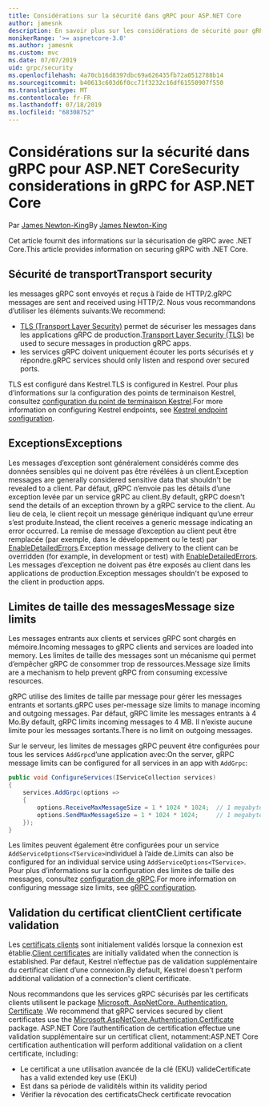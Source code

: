 ```yaml
---
title: Considérations sur la sécurité dans gRPC pour ASP.NET Core
author: jamesnk
description: En savoir plus sur les considérations de sécurité pour gRPC pour ASP.NET Core.
monikerRange: '>= aspnetcore-3.0'
ms.author: jamesnk
ms.custom: mvc
ms.date: 07/07/2019
uid: grpc/security
ms.openlocfilehash: 4a70cb16d8397dbc69a626435fb72a0512788b14
ms.sourcegitcommit: b40613c603d6f0cc71f3232c16df61550907f550
ms.translationtype: MT
ms.contentlocale: fr-FR
ms.lasthandoff: 07/18/2019
ms.locfileid: "68308752"
---
```

# <a name="security-considerations-in-grpc-for-aspnet-core"></a><span data-ttu-id="85816-103">Considérations sur la sécurité dans gRPC pour ASP.NET Core</span><span class="sxs-lookup"><span data-stu-id="85816-103">Security considerations in gRPC for ASP.NET Core</span></span>

<span data-ttu-id="85816-104">Par [James Newton-King](https://twitter.com/jamesnk)</span><span class="sxs-lookup"><span data-stu-id="85816-104">By [James Newton-King](https://twitter.com/jamesnk)</span></span>

<span data-ttu-id="85816-105">Cet article fournit des informations sur la sécurisation de gRPC avec .NET Core.</span><span class="sxs-lookup"><span data-stu-id="85816-105">This article provides information on securing gRPC with .NET Core.</span></span>

## <a name="transport-security"></a><span data-ttu-id="85816-106">Sécurité de transport</span><span class="sxs-lookup"><span data-stu-id="85816-106">Transport security</span></span>

<span data-ttu-id="85816-107">les messages gRPC sont envoyés et reçus à l’aide de HTTP/2.</span><span class="sxs-lookup"><span data-stu-id="85816-107">gRPC messages are sent and received using HTTP/2.</span></span> <span data-ttu-id="85816-108">Nous vous recommandons d’utiliser les éléments suivants:</span><span class="sxs-lookup"><span data-stu-id="85816-108">We recommend:</span></span>

* <span data-ttu-id="85816-109">[TLS (Transport Layer Security)](https://tools.ietf.org/html/rfc5246) permet de sécuriser les messages dans les applications gRPC de production.</span><span class="sxs-lookup"><span data-stu-id="85816-109">[Transport Layer Security (TLS)](https://tools.ietf.org/html/rfc5246) be used to secure messages in production gRPC apps.</span></span>
* <span data-ttu-id="85816-110">les services gRPC doivent uniquement écouter les ports sécurisés et y répondre.</span><span class="sxs-lookup"><span data-stu-id="85816-110">gRPC services should only listen and respond over secured ports.</span></span>

<span data-ttu-id="85816-111">TLS est configuré dans Kestrel.</span><span class="sxs-lookup"><span data-stu-id="85816-111">TLS is configured in Kestrel.</span></span> <span data-ttu-id="85816-112">Pour plus d’informations sur la configuration des points de terminaison Kestrel, consultez [configuration du point de terminaison Kestrel](xref:fundamentals/servers/kestrel#endpoint-configuration).</span><span class="sxs-lookup"><span data-stu-id="85816-112">For more information on configuring Kestrel endpoints, see [Kestrel endpoint configuration](xref:fundamentals/servers/kestrel#endpoint-configuration).</span></span>

## <a name="exceptions"></a><span data-ttu-id="85816-113">Exceptions</span><span class="sxs-lookup"><span data-stu-id="85816-113">Exceptions</span></span>

<span data-ttu-id="85816-114">Les messages d’exception sont généralement considérés comme des données sensibles qui ne doivent pas être révélées à un client.</span><span class="sxs-lookup"><span data-stu-id="85816-114">Exception messages are generally considered sensitive data that shouldn't be revealed to a client.</span></span> <span data-ttu-id="85816-115">Par défaut, gRPC n’envoie pas les détails d’une exception levée par un service gRPC au client.</span><span class="sxs-lookup"><span data-stu-id="85816-115">By default, gRPC doesn't send the details of an exception thrown by a gRPC service to the client.</span></span> <span data-ttu-id="85816-116">Au lieu de cela, le client reçoit un message générique indiquant qu’une erreur s’est produite.</span><span class="sxs-lookup"><span data-stu-id="85816-116">Instead, the client receives a generic message indicating an error occurred.</span></span> <span data-ttu-id="85816-117">La remise de message d’exception au client peut être remplacée (par exemple, dans le développement ou le test) par [EnableDetailedErrors](xref:grpc/configuration#configure-services-options).</span><span class="sxs-lookup"><span data-stu-id="85816-117">Exception message delivery to the client can be overridden (for example, in development or test) with [EnableDetailedErrors](xref:grpc/configuration#configure-services-options).</span></span> <span data-ttu-id="85816-118">Les messages d’exception ne doivent pas être exposés au client dans les applications de production.</span><span class="sxs-lookup"><span data-stu-id="85816-118">Exception messages shouldn't be exposed to the client in production apps.</span></span>

## <a name="message-size-limits"></a><span data-ttu-id="85816-119">Limites de taille des messages</span><span class="sxs-lookup"><span data-stu-id="85816-119">Message size limits</span></span>

<span data-ttu-id="85816-120">Les messages entrants aux clients et services gRPC sont chargés en mémoire.</span><span class="sxs-lookup"><span data-stu-id="85816-120">Incoming messages to gRPC clients and services are loaded into memory.</span></span> <span data-ttu-id="85816-121">Les limites de taille des messages sont un mécanisme qui permet d’empêcher gRPC de consommer trop de ressources.</span><span class="sxs-lookup"><span data-stu-id="85816-121">Message size limits are a mechanism to help prevent gRPC from consuming excessive resources.</span></span>

<span data-ttu-id="85816-122">gRPC utilise des limites de taille par message pour gérer les messages entrants et sortants.</span><span class="sxs-lookup"><span data-stu-id="85816-122">gRPC uses per-message size limits to manage incoming and outgoing messages.</span></span> <span data-ttu-id="85816-123">Par défaut, gRPC limite les messages entrants à 4 Mo.</span><span class="sxs-lookup"><span data-stu-id="85816-123">By default, gRPC limits incoming messages to 4 MB.</span></span> <span data-ttu-id="85816-124">Il n’existe aucune limite pour les messages sortants.</span><span class="sxs-lookup"><span data-stu-id="85816-124">There is no limit on outgoing messages.</span></span>

<span data-ttu-id="85816-125">Sur le serveur, les limites de messages gRPC peuvent être configurées pour tous les services `AddGrpc`d’une application avec:</span><span class="sxs-lookup"><span data-stu-id="85816-125">On the server, gRPC message limits can be configured for all services in an app with `AddGrpc`:</span></span>

```csharp
public void ConfigureServices(IServiceCollection services)
{
    services.AddGrpc(options =>
    {
        options.ReceiveMaxMessageSize = 1 * 1024 * 1024;  // 1 megabyte
        options.SendMaxMessageSize = 1 * 1024 * 1024;     // 1 megabyte
    });
}
```

<span data-ttu-id="85816-126">Les limites peuvent également être configurées pour un service `AddServiceOptions<TService>`individuel à l’aide de.</span><span class="sxs-lookup"><span data-stu-id="85816-126">Limits can also be configured for an individual service using `AddServiceOptions<TService>`.</span></span> <span data-ttu-id="85816-127">Pour plus d’informations sur la configuration des limites de taille des messages, consultez [configuration de gRPC](xref:grpc/configuration).</span><span class="sxs-lookup"><span data-stu-id="85816-127">For more information on configuring message size limits, see [gRPC configuration](xref:grpc/configuration).</span></span>

## <a name="client-certificate-validation"></a><span data-ttu-id="85816-128">Validation du certificat client</span><span class="sxs-lookup"><span data-stu-id="85816-128">Client certificate validation</span></span>

<span data-ttu-id="85816-129">Les [certificats clients](https://tools.ietf.org/html/rfc5246#section-7.4.4) sont initialement validés lorsque la connexion est établie.</span><span class="sxs-lookup"><span data-stu-id="85816-129">[Client certificates](https://tools.ietf.org/html/rfc5246#section-7.4.4) are initially validated when the connection is established.</span></span> <span data-ttu-id="85816-130">Par défaut, Kestrel n’effectue pas de validation supplémentaire du certificat client d’une connexion.</span><span class="sxs-lookup"><span data-stu-id="85816-130">By default, Kestrel doesn't perform additional validation of a connection's client certificate.</span></span>

<span data-ttu-id="85816-131">Nous recommandons que les services gRPC sécurisés par les certificats clients utilisent le package [Microsoft. AspNetCore. Authentication. Certificate](xref:security/authentication/certauth) .</span><span class="sxs-lookup"><span data-stu-id="85816-131">We recommend that gRPC services secured by client certificates use the [Microsoft.AspNetCore.Authentication.Certificate](xref:security/authentication/certauth) package.</span></span> <span data-ttu-id="85816-132">ASP.NET Core l’authentification de certification effectue une validation supplémentaire sur un certificat client, notamment:</span><span class="sxs-lookup"><span data-stu-id="85816-132">ASP.NET Core certification authentication will perform additional validation on a client certificate, including:</span></span>

* <span data-ttu-id="85816-133">Le certificat a une utilisation avancée de la clé (EKU) valide</span><span class="sxs-lookup"><span data-stu-id="85816-133">Certificate has a valid extended key use (EKU)</span></span>
* <span data-ttu-id="85816-134">Est dans sa période de validité</span><span class="sxs-lookup"><span data-stu-id="85816-134">Is within its validity period</span></span>
* <span data-ttu-id="85816-135">Vérifier la révocation des certificats</span><span class="sxs-lookup"><span data-stu-id="85816-135">Check certificate revocation</span></span>
